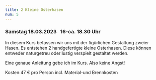 ```yaml
---
title: 2 Kleine Osterhasen
num: 5
---
```


### Samstag 18.03.2023   16-ca. 18.30 Uhr

In diesem Kurs befassen wir uns mit der figürlichen Gestaltung zweier Hasen. Es entstehen 2 handgefertigte kleine Osterhasen. Diese können entweder naturgetreu oder lustig verspielt gestaltet werden.

Eine genaue Anleitung gebe ich im Kurs. Also keine Angst!

Kosten 47 € pro Person incl. Material-und Brennkosten